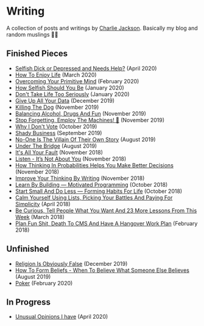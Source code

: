 # Writing

A collection of posts and writings by [Charlie Jackson](https://charliejackson.com). Basically my blog and random muslings 📖🙃

## Finished Pieces

- [Selfish Dick or Depressed and Needs Help?](writing/selfish-or-depressed.md) (April 2020)
- [How To Enjoy Life](writing/enjoy-life.md) (March 2020)
- [Overcoming Your Primitive Mind](./writing/primitive-mind.md) (February 2020)
- [How Selfish Should You Be](./writing/selfish.md) (January 2020)
- [Don't Take Life Too Seriously](./writing/serious.md) (January 2020)
- [Give Up All Your Data](./writing/privacy.md) (December 2019)
- [Killing The Dog](./writing/kill-the-dog.md) (November 2019)
- [Balancing Alcohol, Drugs And Fun](./writing/alcohol-drugs.md) (November 2019)
- [Stop Forgetting, Employ The Machines! 🤖](writing/forgetting.md) (November 2019)
- [Why I Don't Vote](writing/no-voting.md) (October 2019)
- [Shady Business](writing/shady-business.md) (September 2019)
- [No-One Is The Villain Of Their Own Story](writing/no-villains.md) (August 2019)
- [Under The Bridge](writing/under-the-bridge.md) (August 2019)
- [It's All Your Fault](https://medium.com/lessons-by-charlie-jackson/its-all-your-fault-8bf87a9138fa) (November 2018)
- [Listen - It’s Not About You](https://medium.com/lessons-by-charlie-jackson/listen-its-not-about-you-86c93f74df83) (November 2018)
- [How Thinking In Probabilities Helps You Make Better Decisions](https://medium.com/lessons-by-charlie-jackson/how-thinking-in-probabilities-helps-you-make-better-decisions-c82e09bd183a) (November 2018)
- [Improve Your Thinking By Writing](https://medium.com/lessons-by-charlie-jackson/improve-your-thinking-by-writing-7c0e71c8dfe7) (November 2018)
- [Learn By Building — Motivated Programming](https://medium.com/lessons-by-charlie-jackson/learn-by-building-motivated-programming-378c1a635e7c) (October 2018)
- [Start Small And Do Less — Forming Habits For Life](https://medium.com/lessons-by-charlie-jackson/start-small-and-do-less-forming-habits-for-life-679948eb08e7) (October 2018)
- [Calm Yourself Using Lists, Picking Your Battles And Paying For Simplicity](https://medium.com/lessons-by-charlie-jackson/calm-yourself-using-lists-picking-your-battles-and-paying-for-simplicity-36488e87a9ee) (April 2018)
- [Be Curious, Tell People What You Want And 23 More Lessons From This Week](https://medium.com/lessons-by-charlie-jackson/be-curious-tell-people-what-you-want-and-23-more-lessons-from-this-week-cff6967706b7) (March 2018)
- [Plan Fun Shit, Death To CMS And Have A Hangover Work Plan](https://medium.com/lessons-by-charlie-jackson/plan-fun-shit-death-to-cms-and-have-a-hangover-work-plan-c5f747650bf3) (February 2018)

## Unfinished

- [Religion Is Obviously False](./writing/religion.md) (December 2019)
- [How To Form Beliefs - When To Believe What Someone Else Believes](writing/forming-beliefs.md) (August 2019)
- [Poker](./writing/poker.md) (February 2020)

## In Progress

- [Unusual Opinions I have](writing/unusual-opinons.md) (April 2020)
